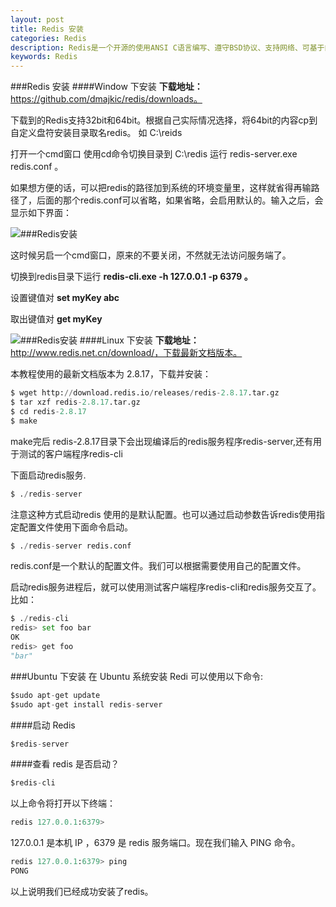 ```yaml
---
layout: post
title: Redis 安装 
categories: Redis
description: Redis是一个开源的使用ANSI C语言编写、遵守BSD协议、支持网络、可基于内存亦可持久化的日志型、Key-Value数据库，并提供多种语言的API。
keywords: Redis
---
```


###Redis 安装
####Window 下安装
**下载地址：** https://github.com/dmajkic/redis/downloads。

下载到的Redis支持32bit和64bit。根据自己实际情况选择，将64bit的内容cp到自定义盘符安装目录取名redis。 如 C:\reids

打开一个cmd窗口 使用cd命令切换目录到 C:\redis 运行 redis-server.exe redis.conf 。

如果想方便的话，可以把redis的路径加到系统的环境变量里，这样就省得再输路径了，后面的那个redis.conf可以省略，如果省略，会启用默认的。输入之后，会显示如下界面：

![###Redis安装](http://7xsod9.com1.z0.glb.clouddn.com/redis-win.jpg)

这时候另启一个cmd窗口，原来的不要关闭，不然就无法访问服务端了。

切换到redis目录下运行 **redis-cli.exe -h 127.0.0.1 -p 6379 。**

设置键值对 **set myKey abc**

取出键值对 **get myKey**

![###Redis安装](http://7xsod9.com1.z0.glb.clouddn.com/redis-win2.jpg)
####Linux 下安装
**下载地址：** http://www.redis.net.cn/download/，下载最新文档版本。

本教程使用的最新文档版本为 2.8.17，下载并安装：
```python
$ wget http://download.redis.io/releases/redis-2.8.17.tar.gz
$ tar xzf redis-2.8.17.tar.gz
$ cd redis-2.8.17
$ make
```
make完后 redis-2.8.17目录下会出现编译后的redis服务程序redis-server,还有用于测试的客户端程序redis-cli

下面启动redis服务.
```python
$ ./redis-server
```
注意这种方式启动redis 使用的是默认配置。也可以通过启动参数告诉redis使用指定配置文件使用下面命令启动。
```python
$ ./redis-server redis.conf
```
redis.conf是一个默认的配置文件。我们可以根据需要使用自己的配置文件。

启动redis服务进程后，就可以使用测试客户端程序redis-cli和redis服务交互了。 比如：
```python
$ ./redis-cli
redis> set foo bar
OK
redis> get foo
"bar"
```
###Ubuntu 下安装
在 Ubuntu 系统安装 Redi 可以使用以下命令:
```python
$sudo apt-get update
$sudo apt-get install redis-server
```
####启动 Redis
```python
$redis-server
```
####查看 redis 是否启动？
```python
$redis-cli
```
以上命令将打开以下终端：
```python
redis 127.0.0.1:6379>
```
127.0.0.1 是本机 IP ，6379 是 redis 服务端口。现在我们输入 PING 命令。
```python
redis 127.0.0.1:6379> ping
PONG
```
以上说明我们已经成功安装了redis。
